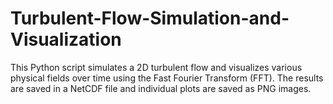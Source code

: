 # Turbulent-Flow-Simulation-and-Visualization
This Python script simulates a 2D turbulent flow and visualizes various physical fields over time using the Fast Fourier Transform (FFT). The results are saved in a NetCDF file and individual plots are saved as PNG images.
